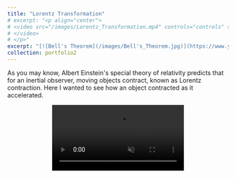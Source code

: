 ```yaml
---
title: "Lorentz Transformation"
# excerpt: "<p align="center">
# <video src="/images/Lorentz_Transformation.mp4" controls="controls" style="max-width: 800px;" autoplay loop muted>
# </video>
# </p>"
excerpt: "[![Bell's Theorem](/images/Bell's_Theorem.jpg)](https://www.youtube.com/watch?v=OU-ZYBw2cnA)"
collection: portfolio2
---
```


As you may know, Albert Einstein's special theory of relativity predicts that for an inertial observer, moving objects contract, known as Lorentz contraction. Here I wanted to see how an object contracted as it accelerated.

<p align="center">
<video src="/images/Lorentz_Transformation.mp4" controls="controls" style="max-width: 800px;" autoplay loop muted>
</video>
</p>
